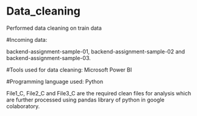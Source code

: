 # Data_cleaning
Performed data cleaning on train data

#Incoming data:

backend-assignment-sample-01, backend-assignment-sample-02 and backend-assignment-sample-03.

#Tools used for data cleaning: Microsoft Power BI

#Programming language used: Python

File1_C, File2_C and File3_C are the required clean files for analysis which are further processed using pandas library of python in google colaboratory.
